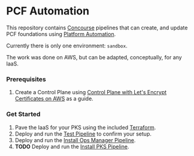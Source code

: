 #   PCF Automation

This repository contains [Concourse](https://concourse-ci.org) pipelines that can create, and update PCF foundations using [Platform Automation](http://docs.pivotal.io/platform-automation).

Currently there is only one environment: `sandbox`.

The work was done on AWS, but can be adapted, conceptually, for any IaaS.

### Prerequisites

1. Create a Control Plane using [Control Plane with Let's Encrypt Certificates on AWS](https://github.com/pivotal-samuel-sanders/terraforming-aws-control-plane) as a guide.

### Get Started
1. Pave the IaaS for your PKS using the included [Terraform](https://github.com/pivotal-samuel-sanders/pcf-automation/tree/master/terraform).
1. Deploy and run the [Test Pipeline](https://github.com/pivotal-samuel-sanders/pcf-automation/blob/master/sandbox/test-pipeline/README.md) to confirm your setup.
1. Deploy and run the [Install Ops Manager Pipeline](https://github.com/pivotal-samuel-sanders/pcf-automation/blob/master/sandbox/install-ops-manager-pipeline/README.md).
1. **TODO** Deploy and run the [Install PKS Pipeline]().